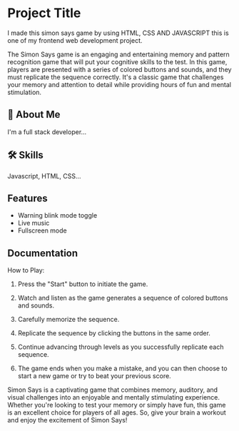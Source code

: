 # Project Title

I made this simon says game by using HTML, CSS AND JAVASCRIPT this is one of my frontend web development project.

The Simon Says game is an engaging and entertaining memory and pattern recognition game that will put your cognitive skills to the test. In this game, players are presented with a series of colored buttons and sounds, and they must replicate the sequence correctly. It's a classic game that challenges your memory and attention to detail while providing hours of fun and mental stimulation.

## 🚀 About Me

I'm a full stack developer...

## 🛠 Skills

Javascript, HTML, CSS...

## Features

- Warning blink mode toggle
- Live music
- Fullscreen mode

## Documentation

How to Play:

1. Press the "Start" button to initiate the game.

2. Watch and listen as the game generates a sequence of colored buttons and sounds.
3. Carefully memorize the sequence.
4. Replicate the sequence by clicking the buttons in the same order.
5. Continue advancing through levels as you successfully replicate each sequence.
6. The game ends when you make a mistake, and you can then choose to start a new game or try to beat your previous score.

Simon Says is a captivating game that combines memory, auditory, and visual challenges into an enjoyable and mentally stimulating experience. Whether you're looking to test your memory or simply have fun, this game is an excellent choice for players of all ages. So, give your brain a workout and enjoy the excitement of Simon Says!
